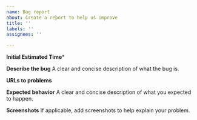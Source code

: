 ```yaml
---
name: Bug report
about: Create a report to help us improve
title: ''
labels: ''
assignees: ''

---
```


**Initial Estimated Time***


**Describe the bug**
A clear and concise description of what the bug is.

**URLs to problems**

**Expected behavior**
A clear and concise description of what you expected to happen.

**Screenshots**
If applicable, add screenshots to help explain your problem.
